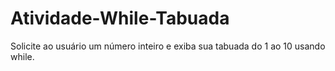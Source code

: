# Atividade-While-Tabuada
Solicite ao usuário um número inteiro e exiba sua tabuada do 1 ao 10 usando while.
